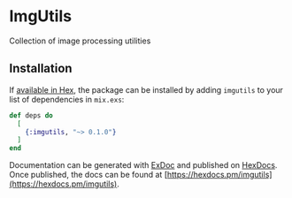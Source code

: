 # ImgUtils

Collection of image processing utilities

## Installation

If [available in Hex](https://hex.pm/docs/publish), the package can be installed
by adding `imgutils` to your list of dependencies in `mix.exs`:

```elixir
def deps do
  [
    {:imgutils, "~> 0.1.0"}
  ]
end
```

Documentation can be generated with [ExDoc](https://github.com/elixir-lang/ex_doc)
and published on [HexDocs](https://hexdocs.pm). Once published, the docs can
be found at [https://hexdocs.pm/imgutils](https://hexdocs.pm/imgutils).

